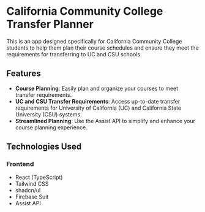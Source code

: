 # California Community College Transfer Planner

This is an app designed specifically for California Community College students to help them plan their course schedules and ensure they meet the requirements for transferring to UC and CSU schools.

## Features

- **Course Planning**: Easily plan and organize your courses to meet transfer requirements.
- **UC and CSU Transfer Requirements**: Access up-to-date transfer requirements for University of California (UC) and California State University (CSU) systems.
- **Streamlined Planning**: Use the Assist API to simplify and enhance your course planning experience.

## Technologies Used

### Frontend

- React (TypeScript)
- Tailwind CSS
- shadcn/ui
- Firebase Suit
- Assist API
